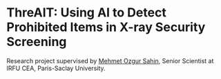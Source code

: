# ThreAIT: Using AI to Detect Prohibited Items in X-ray Security Screening

Research project supervised by [Mehmet Ozgur Sahin](https://sahin.web.cern.ch/msahin/), Senior Scientist at IRFU CEA, Paris-Saclay University.
